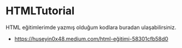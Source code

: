 # HTMLTutorial
HTML eğitimlerimde yazmış olduğum kodlara buradan ulaşabilirsiniz.
* https://huseyin0x48.medium.com/html-eğitimi-58301cfb58d0

